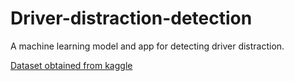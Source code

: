# Driver-distraction-detection

A machine learning model and app for detecting driver distraction.

<a href = "https://www.kaggle.com/competitions/state-farm-distracted-driver-detection/data">Dataset obtained from kaggle</a>
